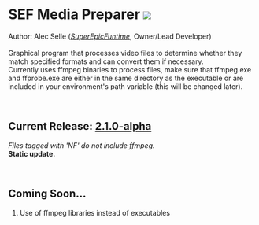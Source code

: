 # SEF Media Preparer [![](https://jenkins.superepicfuntime.com/job/SEF%20Media%20Preparer/job/SEF%20Media%20Preparer%20(Release)/badge/icon)](https://jenkins.superepicfuntime.com/job/SEF%20Media%20Preparer/job/SEF%20Media%20Preparer%20(Release)/)
Author: Alec Selle ([*SuperEpicFuntime*](https://superepicfuntime.com), Owner/Lead Developer)<br/><br/>
Graphical program that processes video files to determine whether they match specified formats and can convert them if necessary.<br/>
Currently uses ffmpeg binaries to process files, make sure that ffmpeg.exe and ffprobe.exe are either in the same directory as the executable or are included in your environment's path variable (this will be changed later).

<br/>

## Current Release: [2.1.0-alpha](https://github.com/alecselle/sefmediapreparer/releases)
*Files tagged with 'NF' do not include ffmpeg.*<br/>
**Static update.**

<br/>

## Coming Soon...
1. Use of ffmpeg libraries instead of executables